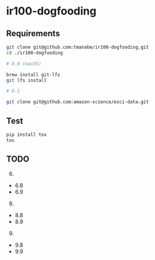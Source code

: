 # ir100-dogfooding

## Requirements

```sh
git clone git@github.com:tmanabe/ir100-dogfooding.git
cd ./ir100-dogfooding

# 0.0 (macOS)

brew install git-lfs
git lfs install

# 0.1

git clone git@github.com:amazon-science/esci-data.git
```

## Test

```sh
pip install tox
tox
```

## TODO
6.
- 6.8
- 6.9
8.
- 8.8
- 8.9
9.
- 9.8
- 9.9
